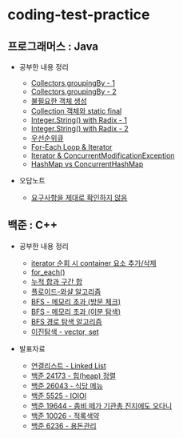 # coding-test-practice

## 프로그래머스 : Java

* 공부한 내용 정리
  * [Collectors.groupingBy - 1](/programmers/level2/의상/README.md#`Collectors.groupingBy`)  
  * [Collectors.groupingBy - 2](/programmers/level2/튜플/README.md#Collectors.groupingBy())  
  * [불필요한 객체 생성](/programmers/level2/할인행사/README.md#불필요한-객체-생성)  
  * [Collection 객체와 static final](/programmers/level2/할인행사/README.md#Collection-객체와-static-final)
  * [Integer.String() with Radix - 1](/programmers/level2/n진수_게임/README.md#리펙토링)
  * [Integer.String() with Radix - 2](/programmers/level2/k진수에서_소수_개수_구하기/README.md#integertostring-with-radix)
  * [우선순위큐](/programmers/level2/더_맵게/README.md#Priority-Queue)
  * [For-Each Loop & Iterator](/programmers/level2/주차_요금_계산/README.md#for-each-loop)
  * [Iterator & ConcurrentModificationException](/programmers/level2/주차_요금_계산/README.md#해결-2--iteratorremove)
  * [HashMap vs ConcurrentHashMap](/programmers/level2/주차_요금_계산/README.md#해결-3--concurrenthashmap)


* 오답노트
  * [요구사항을 제대로 확인하지 않음](/programmers/level2/피로도/README.md)


## 백준 : C++

* 공부한 내용 정리
  * [iterator 순회 시 container 요소 추가/삭제](/baekjoon/1406/README.md#iterator-순회-중-리스트-추가삭제)
  * [for_each()](/baekjoon/1406/README.md#foreach)
  * [누적 합과 구간 합](/baekjoon/19644/README.md#누적-합과-구간-합)
  * [플로이드-와샬 알고리즘](/baekjoon/11403/README.md#플로이드-와샬-알고리즘)
  * [BFS - 메모리 초과 (방문 체크)](/baekjoon/2178/README.md#메모리-초과)
  * [BFS - 메모리 초과 (이분 탐색)](/baekjoon/1939/README.md#bfs--이분탐색)
  * [BFS 경로 탐색 알고리즘](/baekjoon/2206/README.md#bfs)
  * [이진탐색 - vector, set](/baekjoon/1920/README.md)

* 발표자료
  * [연결리스트 - Linked List](/baekjoon/data_structure/linked_list/README.md)
  * [백준 24173 - 힙(heap) 정렬](/baekjoon/24173/README.md)
  * [백준 26043 - 식당 메뉴](/baekjoon/26043/README.md)
  * [백준 5525 - IOIOI](/baekjoon/5525/README.md)
  * [백준 19644 - 좀비 떼가 기관총 진지에도 오다니](/baekjoon/19644/README.md)
  * [백준 10026 - 적록색약](/baekjoon/10026/README.md)
  * [백준 6236 - 용돈관리](/baekjoon/6236/README.md)
